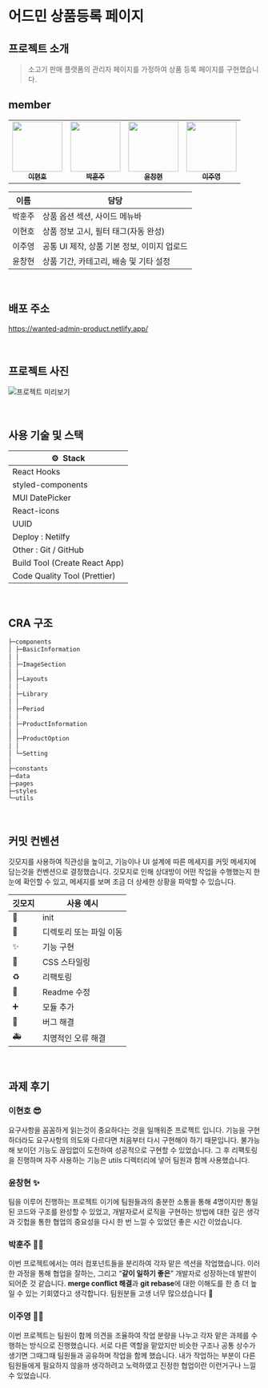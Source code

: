 # 어드민 상품등록 페이지

## 프로젝트 소개

> 소고기 판매 플랫폼의 관리자 페이지를 가정하여 상품 등록 페이지를 구현했습니다.

## member

<table>
  <tr>
        </td>
      <td align="center">
      <a href="https://github.com/LEEHYUNHO2001"
        ><img
          src="https://avatars.githubusercontent.com/LEEHYUNHO2001"
          width="100px;"
          alt=""
        /><br /><sub><b>이현호</b></sub></a>
    <br />
    </td>
    <td align="center">
      <a href="https://github.com/hoonjoo-park"
        ><img
          src="https://avatars.githubusercontent.com/hoonjoo-park"
          width="100px;"
          alt=""
        /><br /><sub><b>박훈주</b></sub></a
      ><br />
    </td>
    <td align="center">
      <a href="https://github.com/Yoon-CH"
        ><img
          src="https://avatars.githubusercontent.com/Yoon-CH"
          width="100px;"
          alt=""
        /><br /><sub><b>윤창현</b></sub></a
      ><br />
    </td>
    <td align="center">
      <a href="https://github.com/devjoylee"
        ><img
          src="https://avatars.githubusercontent.com/devjoylee"
          width="100px;"
          alt=""
        /><br /><sub><b>이주영</b></sub></a
      ><br />
  </tr>
</table>

| 이름   | 담당                                        |
| ------ | ------------------------------------------- |
| 박훈주 | 상품 옵션 섹션, 사이드 메뉴바               |
| 이현호 | 상품 정보 고시, 필터 태그(자동 완성)        |
| 이주영 | 공통 UI 제작, 상품 기본 정보, 이미지 업로드 |
| 윤창현 | 상품 기간, 카테고리, 배송 및 기타 설정      |

<br/>

## 배포 주소

https://wanted-admin-product.netlify.app/

<br/>

## 프로젝트 사진

![프로젝트 미리보기](https://user-images.githubusercontent.com/67448481/151669344-cfa9df9b-465b-4635-8782-0edc7a896f98.png)



<br/>

## 사용 기술 및 스택

| ⚙️  Stack                     |
| ----------------------------- |
| React Hooks                   |
| styled-components             |
| MUI DatePicker                |
| React-icons                   |
| UUID                          |
| Deploy : Netilfy              |
| Other : Git / GitHub          |
| Build Tool (Create React App) |
| Code Quality Tool (Prettier)  |

<br/>

## CRA 구조

```markdown
├─components
│ ├─BasicInformation
│ │  
│ ├─ImageSection
│ │  
│ ├─Layouts
│ │  
│ ├─Library
│ │  
│ ├─Period
│ │  
│ ├─ProductInformation
│ │  
│ ├─ProductOption
│ │  
│ └─Setting
│  
├─constants
├─data
├─pages
├─styles
└─utils
```

<br/>

## 커밋 컨벤션

깃모지를 사용하여 직관성을 높이고, 기능이나 UI 설계에 따른 메세지를 커밋 메세지에 담는것을 컨벤션으로 결정했습니다. 깃모지로 인해 상대방이 어떤 작업을 수행했는지 한 눈에 확인할 수 있고, 메세지를 보며 조금 더 상세한 상황을 파악할 수 있습니다.

| 깃모지 | 사용 예시               |
| ------ | ----------------------- |
| 🎉     | init                    |
| 🚚     | 디렉토리 또는 파일 이동 |
| ✨     | 기능 구현               |
| 💄     | CSS 스타일링            |
| ♻️     | 리팩토링                |
| 📝     | Readme 수정             |
| ➕     | 모듈 추가               |
| 🐛     | 버그 해결               |
| 🚑️    | 치명적인 오류 해결      |

<br/>

## 과제 후기

### **이현호** 😎

요구사항을 꼼꼼하게 읽는것이 중요하다는 것을 일깨워준 프로젝트 입니다. 기능을 구현하더라도 요구사항의 의도와 다르다면 처음부터 다시 구현해야 하기 때문입니다. 불가능해 보이던 기능도 끊임없이 도전하여 성공적으로 구현할 수 있었습니다. 그 후 리팩토링을 진행하며 자주 사용하는 기능은 utils 디렉터리에 넣어 팀원과 함께 사용했습니다.

### 윤창현 ✨

팀을 이루어 진행하는 프로젝트 이기에 팀원들과의 충분한 소통을 통해 4명이지만 통일된 코드와 구조를 완성할 수 있었고, 개발자로서 로직을 구현하는 방법에 대한 깊은 생각과 깃헙을 통한 협업의 중요성을 다시 한 번 느낄 수 있었던 좋은 시간 이었습니다.

### **박훈주** 🧛‍♂️

이번 프로젝트에서는 여러 컴포넌트들을 분리하여 각자 맡은 섹션을 작업했습니다. 이러한 과정을 통해 협업을 잘하는, 그리고 “**같이 일하기 좋은**” 개발자로 성장하는데 발판이 되어준 것 같습니다. **merge conflict 해결**과 **git rebase**에 대한 이해도를 한 층 더 높일 수 있는 기회였다고 생각합니다. 팀원분들 고생 너무 많으셨습니다 🙂

### **이주영 👧🏻**

이번 프로젝트는 팀원이 함께 의견을 조율하여 작업 분량을 나누고 각자 맡은 과제를 수행하는 방식으로 진행했습니다. 서로 다른 역할을 맡았지만 비슷한 구조나 공통 상수가 생기면 그때그때 팀원들과 공유하며 작업을 함께 했습니다. 내가 작업하는 부분이 다른 팀원들에게 필요하지 않을까 생각하려고 노력하였고 진정한 협업이란 이런거구나 느낄 수 있었습니다.
